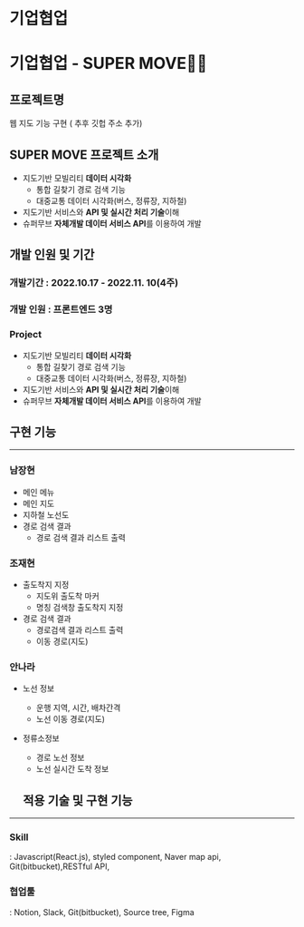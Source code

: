 # 기업협업

# 기업협업 - SUPER MOVE👏🏻

## 프로젝트명

웹 지도 기능 구현 ( 추후 깃헙 주소 추가)

## SUPER MOVE 프로젝트 소개

- 지도기반 모빌리티 **데이터 시각화**
  - 통합 길찾기 경로 검색 기능
  - 대중교통 데이터 시각화(버스, 정류장, 지하철)
- 지도기반 서비스와 **API 및 실시간 처리 기술**이해
- 슈퍼무브 **자체개발 데이터 서비스 API**를 이용하여 개발

## 개발 인원 및 기간

### 개발기간 : 2022.10.17 - 2022.11. 10(4주)

### 개발 인원 : 프론트엔드 3명

### Project

- 지도기반 모빌리티 **데이터 시각화**
  - 통합 길찾기 경로 검색 기능
  - 대중교통 데이터 시각화(버스, 정류장, 지하철)
- 지도기반 서비스와 **API 및 실시간 처리 기술**이해
- 슈퍼무브 **자체개발 데이터 서비스 API**를 이용하여 개발

## 구현 기능

---


### 남장현

- 메인 메뉴
- 메인 지도
- 지하철 노선도
- 경로 검색 결과
  - 경로 검색 결과 리스트 출력

### 조재현

- 출도착지 지정
  - 지도위 출도착 마커
  - 명칭 검색창 출도착지 지정
- 경로 검색 결과
  - 경로검색 결과 리스트 출력
  - 이동 경로(지도)

### 안나라

- 노선 정보
  - 운행 지역, 시간, 배차간격
  - 노선 이동 경로(지도)
- 정류소정보

  - 경로 노선 정보
  - 노선 실시간 도착 정보

  ## **적용 기술 및 구현 기능**

---

### Skill

: Javascript(React.js), styled component, Naver map api, Git(bitbucket),RESTful API,

### 협업툴

: Notion, Slack, Git(bitbucket), Source tree, Figma
